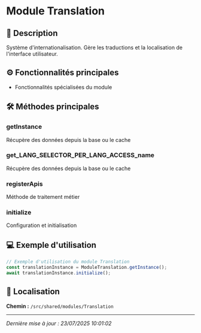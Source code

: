 # Module Translation

## 📖 Description

Système d'internationalisation. Gère les traductions et la localisation de l'interface utilisateur.

## ⚙️ Fonctionnalités principales

- Fonctionnalités spécialisées du module



## 🛠️ Méthodes principales

### getInstance
Récupère des données depuis la base ou le cache

### get_LANG_SELECTOR_PER_LANG_ACCESS_name
Récupère des données depuis la base ou le cache

### registerApis
Méthode de traitement métier

### initialize
Configuration et initialisation



## 💻 Exemple d'utilisation

```typescript
// Exemple d'utilisation du module Translation
const translationInstance = ModuleTranslation.getInstance();
await translationInstance.initialize();
```

## 📍 Localisation

**Chemin :** `/src/shared/modules/Translation`

---

*Dernière mise à jour : 23/07/2025 10:01:02*

